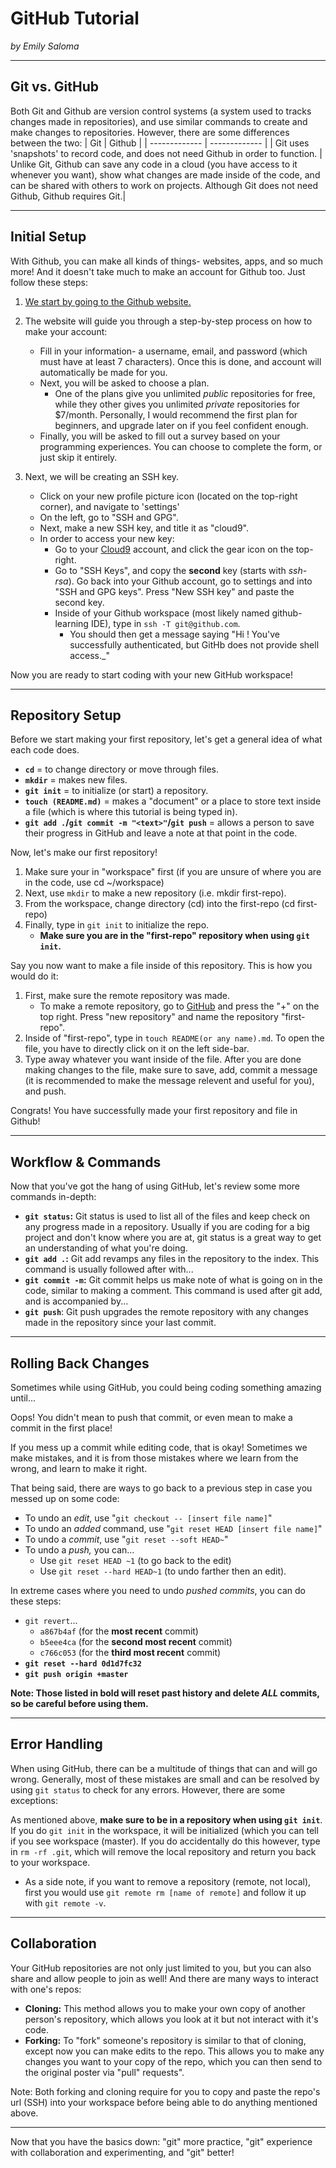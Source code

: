# GitHub Tutorial

_by Emily Saloma_

---
## Git vs. GitHub
Both Git and Github are version control systems (a system used to tracks changes made in repositories), and use similar commands to create and make changes to repositories. However, there are some differences between the two:
| Git  | Github |
| ------------- | ------------- |
|  Git uses 'snapshots' to record code, and does not need Github in order to function. | Unlike Git, Github can save any code in a cloud (you have access to it whenever you want), show what changes are made inside of the code, and can be shared with others to work on projects. Although Git does not need Github, Github requires Git.|

---
## Initial Setup

With Github, you can make all kinds of things- websites, apps, and so much more! And it doesn't take much to make an account for Github too. Just follow these steps:

1. [We start by going to the Github website.](www.github.com)
2. The website will guide you through a step-by-step process on how to make your account:
    * Fill in your information- a username, email, and password (which must have at least 7 characters). Once this is done, and account will automatically be made for you.
    * Next, you will be asked to choose a plan.
        * One of the plans give you unlimited _public_ repositories for free, while they other gives you unlimited _private_ repositories for $7/month. Personally, I would recommend the first plan for beginners, and upgrade later on if you feel confident enough.
    * Finally, you will be asked to fill out a survey based on your programming experiences. You can choose to complete the form, or just skip it entirely.
    
3. Next, we will be creating an SSH key.
    * Click on your new profile picture icon (located on the top-right corner), and navigate to 'settings'
    * On the left, go to "SSH and GPG".
    * Next, make a new SSH key, and title it as "cloud9".
    * In order to access your new key:
        * Go to your [Cloud9](c9.io) account, and click the gear icon on the top-right.
        * Go to "SSH Keys", and copy the **second** key (starts with _ssh-rsa_). Go back into your Github account, go to settings and into "SSH and GPG keys". Press "New SSH key" and paste the second key.
        * Inside of your Github workspace (most likely named github-learning IDE), type in `ssh -T git@github.com`.
            * You should then get a message saying "Hi <your username>! You've successfully authenticated, but GitHb does not provide shell access._"

Now you are ready to start coding with your new GitHub workspace!

---
## Repository Setup

Before we start making your first repository, let's get a general idea of what each code does.

* **`cd`** = to change directory or move through files.
* **`mkdir`** = makes new files.
* **`git init`** = to initialize (or start) a repository.
* **`touch (README.md)`** = makes a "document" or a place to store text inside a file (which is where this tutorial is being typed in).
* **`git add .`/`git commit -m "<text>"`/`git push`** = allows a person to save their progress in GitHub and leave a note at that point in the code.

Now, let's make our first repository!

1. Make sure your in "workspace" first (if you are unsure of where you are in the code, use cd ~/workspace)
2. Next, use `mkdir` to make a new repository (i.e. mkdir first-repo).
3. From the workspace, change directory (cd) into the first-repo (cd first-repo)
4. Finally, type in `git init` to initialize the repo.
    * **Make sure you are in the "first-repo" repository when using `git init`.**


Say you now want to make a file inside of this repository. This is how you would do it:

1. First, make sure the remote repository was made.
    * To make a remote repository, go to [GitHub](github.com) and press the "+" on the top right. Press "new repository" and name the repository "first-repo".
2. Inside of "first-repo", type in `touch README(or any name).md`. To open the file, you have to directly click on it on the left side-bar.
3. Type away whatever you want inside of the file. After you are done making changes to the file, make sure to save, add, commit a message (it is recommended to make the message relevent and useful for you), and push. 


Congrats! You have successfully made your first repository and file in Github!

---
## Workflow & Commands

Now that you've got the hang of using GitHub, let's review some more commands in-depth:

* **`git status`:** Git status is used to list all of the files and keep check on any progress made in a repository. Usually if you are coding for a big project and don't know where you are at, git status is a great way to get an understanding of what you're doing.
* **`git add .`:** Git add revamps any files in the repository to the index. This command is usually followed after with...
* **`git commit -m`:** Git commit helps us make note of what is going on in the code, similar to making a comment. This command is used after git add, and is accompanied by...
* **`git push`**: Git push upgrades the remote repository with any changes made in the repository since your last commit.

---
## Rolling Back Changes

Sometimes while using GitHub, you could being coding something amazing until...

Oops! You didn't mean to push that commit, or even mean to make a commit in the first place!

If you mess up a commit while editing code, that is okay! Sometimes we make mistakes, and it is from those mistakes where we learn from the wrong, and learn to make it right.

That being said, there are ways to go back to a previous step in case you messed up on some code:

* To undo an _edit_, use "`git checkout -- [insert file name]`"
* To undo an _added_ command, use "`git reset HEAD [insert file name]`"
* To undo a _commit_, use "`git reset --soft HEAD~`"
* To undo a _push,_ you can...
    * Use `git reset HEAD ~1` (to go back to the edit)
    * Use `git reset --hard HEAD~1` (to undo farther then an edit).

In extreme cases where you need to undo _pushed commits_, you can do these steps:
* `git revert`...
    * `a867b4af` (for the **most recent** commit)
    * `b5eee4ca` (for the **second most recent** commit)
    * `c766c053` (for the **third most recent** commit)
* **`git reset --hard 0d1d7fc32`**
* **`git push origin +master`**


**Note: Those listed in bold will reset past history and delete _ALL_ commits, so be careful before using them.**

---

## Error Handling

When using GitHub, there can be a multitude of things that can and will go wrong. Generally, most of these mistakes are small and can be resolved by using `git status` to check for any errors. However, there are some exceptions:

As mentioned above, **make sure to be in a repository when using `git init`**. If you do `git init` in the workspace, it will be initialized (which you can tell if you see workspace (master). If you do accidentally do this however, type in `rm -rf .git`, which will remove the local repository and return you back to your workspace.

* As a side note, if you want to remove a repository (remote, not local), first you would use `git remote rm [name of remote]` and follow it up with `git remote -v`.

---

## Collaboration

Your GitHub repositories are not only just limited to you, but you can also share and allow people to join as well! And there are many ways to interact with one's repos:

* **Cloning:** This method allows you to make your own copy of another person's repository, which allows you look at it but not interact with it's code.
* **Forking:** To "fork" someone's repository is similar to that of cloning, except now you can make edits to the repo. This allows you to make any changes you want to your copy of the repo, which you can then send to the original poster via "pull" requests".

Note: Both forking and cloning require for you to copy and paste the repo's url (SSH) into your workspace before being able to do anything mentioned above.

---

Now that you have the basics down: "git" more practice, "git" experience with collaboration and experimenting, and "git" better!